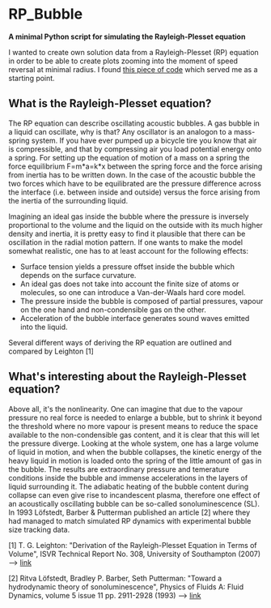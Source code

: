 # RP_Bubble
**A minimal Python script for simulating the Rayleigh-Plesset equation**

I wanted to create own solution data from a Rayleigh-Plesset (RP) equation in order to be able to create plots zooming into the moment of speed reversal at minimal radius. I found [this piece of code](http://pastebin.com/JvzaaUGm) which served me as a starting point.

## What is the Rayleigh-Plesset equation?

The RP equation can describe oscillating acoustic bubbles. A gas bubble in a liquid can oscillate, why is that? Any oscillator is an analogon to a mass-spring system. If you have ever pumped up a bicycle tire you know that air is compressible, and that by compressing air you load potential energy onto a spring. For setting up the equation of motion of a mass on a spring the force equilibrium F=m\*a=k\*x between the spring force and the force arising from inertia has to be written down. In the case of the acoustic bubble the two forces which have to be equilibrated are the pressure difference across the interface (i.e. between inside and outside) versus the force arising from the inertia of the surrounding liquid.

Imagining an ideal gas inside the bubble where the pressure is inversely proportional to the volume and the liquid on the outside with its much higher density and inertia, it is pretty easy to find it plausible that there can be oscillation in the radial motion pattern. If one wants to make the model somewhat realistic, one has to at least account for the following effects:
- Surface tension yields a pressure offset inside the bubble which depends on the surface curvature.
- An ideal gas does not take into account the finite size of atoms or molecules, so one can introduce a Van-der-Waals hard core model.
- The pressure inside the bubble is composed of partial pressures, vapour on the one hand and non-condensible gas on the other.
- Acceleration of the bubble interface generates sound waves emitted into the liquid.

Several different ways of deriving the RP equation are outlined and compared by Leighton [1]

## What's interesting about the Rayleigh-Plesset equation?
Above all, it's the nonlinearity. One can imagine that due to the vapour pressure no real force is needed to enlarge a bubble, but to shrink it beyond the threshold where no more vapour is present means to reduce the space available to the non-condensible gas content, and it is clear that this will let the pressure diverge. Looking at the whole system, one has a large volume of liquid in motion, and when the bubble collapses, the kinetic energy of the heavy liquid in motion is loaded onto the spring of the little amount of gas in the bubble. The results are extraordinary pressure and temerature conditions inside the bubble and immense accelerations in the layers of liquid surrounding it. The adiabatic heating of the bubble content during collapse can even give rise to incandescent plasma, therefore one effect of an acoustically oscillating bubble can be so-called sonoluminescence (SL). In 1993 Löfstedt, Barber & Putterman published an article [2] where they had managed to match simulated RP dynamics with experimental bubble size tracking data.

[1] T. G. Leighton: "Derivation of the Rayleigh-Plesset Equation in Terms of Volume", ISVR Technical Report No. 308, University of Southampton (2007) --> [link](https://eprints.soton.ac.uk/45698/)

[2] Ritva Löfstedt, Bradley P. Barber, Seth Putterman: "Toward a hydrodynamic theory of sonoluminescence", Physics of Fluids A: Fluid Dynamics, volume 5 issue 11 pp. 2911-2928 (1993) --> [link](http://aip.scitation.org/doi/abs/10.1063/1.858700)

